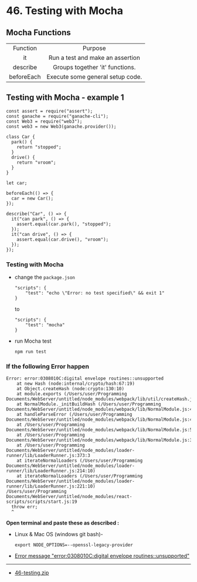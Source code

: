 # 46. Testing with Mocha

##  Mocha Functions
|            |                                 |
| :--------: | :-----------------------------: |
|Function    | Purpose                         |
|it          | Run a test and make an assertion|
|describe    | Groups together 'it' functions. |
|beforeEach  | Execute some general setup code.|

##  Testing with Mocha - example 1
```
const assert = require("assert");
const ganache = require("ganache-cli");
const Web3 = require("web3");
const web3 = new Web3(ganache.provider());

class Car {
  park() {
    return "stopped";
  }
  drive() {
    return "vroom";
  }
}

let car;

beforeEach(() => {
  car = new Car();
});

describe("Car", () => {
  it("can park", () => {
    assert.equal(car.park(), "stopped");
  });
  it("can drive", () => {
    assert.equal(car.drive(), "vroom");
  });
});
```

###  Testing with Mocha 

-   change the `package.json`
    ```
    "scripts": {
        "test": "echo \"Error: no test specified\" && exit 1"
    }
    ```
    to
    ```
    "scripts": {
        "test": "mocha"
    }
    ```
-   run Mocha test 
    ```
    npm run test
    ```
###  **If the following Error happen**

```
Error: error:0308010C:digital envelope routines::unsupported
    at new Hash (node:internal/crypto/hash:67:19)
    at Object.createHash (node:crypto:130:10)
    at module.exports (/Users/user/Programming Documents/WebServer/untitled/node_modules/webpack/lib/util/createHash.js:135:53)
    at NormalModule._initBuildHash (/Users/user/Programming Documents/WebServer/untitled/node_modules/webpack/lib/NormalModule.js:417:16)
    at handleParseError (/Users/user/Programming Documents/WebServer/untitled/node_modules/webpack/lib/NormalModule.js:471:10)
    at /Users/user/Programming Documents/WebServer/untitled/node_modules/webpack/lib/NormalModule.js:503:5
    at /Users/user/Programming Documents/WebServer/untitled/node_modules/webpack/lib/NormalModule.js:358:12
    at /Users/user/Programming Documents/WebServer/untitled/node_modules/loader-runner/lib/LoaderRunner.js:373:3
    at iterateNormalLoaders (/Users/user/Programming Documents/WebServer/untitled/node_modules/loader-runner/lib/LoaderRunner.js:214:10)
    at iterateNormalLoaders (/Users/user/Programming Documents/WebServer/untitled/node_modules/loader-runner/lib/LoaderRunner.js:221:10)
/Users/user/Programming Documents/WebServer/untitled/node_modules/react-scripts/scripts/start.js:19
  throw err;
  ^
```

**Open terminal and paste these as described :**

-   Linux & Mac OS (windows git bash)-
    ```
    export NODE_OPTIONS=--openssl-legacy-provider
    ```
    

- [Error message "error:0308010C:digital envelope routines::unsupported"](https://stackoverflow.com/questions/69692842/error-message-error0308010cdigital-envelope-routinesunsupported)

---

-   [46-testing.zip](https://github.com/web3-nfts/bt-web3/raw/main/Curricula/Ethereum-and-Solidity_The_Complete_Developers_Guide/resources/46-testing.zip)